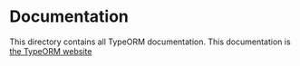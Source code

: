 # Documentation

This directory contains all TypeORM documentation.
This documentation is [the TypeORM website](https://typeorm.io/)
